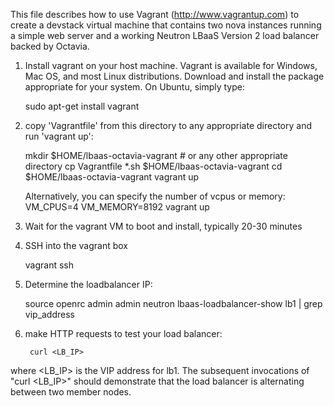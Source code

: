 This file describes how to use Vagrant (http://www.vagrantup.com) to
create a devstack virtual machine that contains two nova instances
running a simple web server and a working Neutron LBaaS Version 2 load
balancer backed by Octavia.

1) Install vagrant on your host machine.  Vagrant is available for
Windows, Mac OS, and most Linux distributions.  Download and install
the package appropriate for your system.  On Ubuntu, simply type:

    sudo apt-get install vagrant

2) copy 'Vagrantfile' from this directory to any appropriate directory
and run 'vagrant up':

    mkdir $HOME/lbaas-octavia-vagrant            # or any other appropriate directory
    cp Vagrantfile *.sh $HOME/lbaas-octavia-vagrant
    cd $HOME/lbaas-octavia-vagrant
    vagrant up

    Alternatively, you can specify the number of vcpus or memory:
    VM_CPUS=4 VM_MEMORY=8192 vagrant up

3) Wait for the vagrant VM to boot and install, typically 20-30 minutes

4) SSH into the vagrant box

    vagrant ssh

5) Determine the loadbalancer IP:

    source openrc admin admin
    neutron lbaas-loadbalancer-show lb1 | grep vip_address

6) make HTTP requests to test your load balancer:

        curl <LB_IP>

where <LB_IP> is the VIP address for lb1.  The subsequent invocations of
"curl <LB_IP>" should demonstrate that the load balancer is alternating
between two member nodes.
